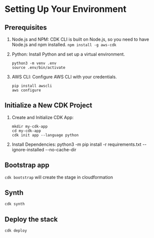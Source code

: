 # Setting Up Your Environment
## Prerequisites

1) Node.js and NPM: CDK CLI is built on Node.js, so you need to have Node.js and npm installed.
   `npm install -g aws-cdk`

2) Python: Install Python and set up a virtual environment.
   ```
   python3 -m venv .env
   source .env/bin/activate
   ```

3) AWS CLI: Configure AWS CLI with your credentials.
   ```
   pip install awscli
   aws configure
   ```
## Initialize a New CDK Project

1) Create and Initialize CDK App:
   ```
   mkdir my-cdk-app
   cd my-cdk-app
   cdk init app --language python
   ```

2) Install Dependencies:
   python3 -m pip install -r requirements.txt --ignore-installed --no-cache-dir


## Bootstrap app

`cdk bootstrap` will create the stage in cloudformation

## Synth

`cdk synth`

## Deploy the stack

`cdk deploy`